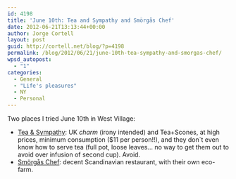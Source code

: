 ```yaml
---
id: 4198
title: 'June 10th: Tea and Sympathy and Smörgås Chef'
date: 2012-06-21T13:13:44+00:00
author: Jorge Cortell
layout: post
guid: http://cortell.net/blog/?p=4198
permalink: /blog/2012/06/21/june-10th-tea-sympathy-and-smorgas-chef/
wpsd_autopost:
  - "1"
categories:
  - General
  - "Life's pleasures"
  - NY
  - Personal
---
```

Two places I tried June 10th in West Village: 

  * <a title="http://www.teaandsympathynewyork.com/home.php" href="http://www.teaandsympathynewyork.com/home.php" target="_blank">Tea & Sympathy</a>: UK _charm_ (irony intended) and Tea+Scones, at high prices, minimum consumption ($11 per person!!), and they don`t even know how to serve tea (full pot, loose leaves... no way to get them out to avoid over infusion of second cup). Avoid.
  * <a title="http://www.smorgas.com/" href="http://www.smorgas.com/" target="_blank">Smörgås Chef</a>: decent Scandinavian restaurant, with their own eco-farm.